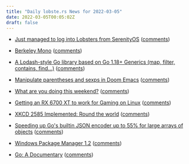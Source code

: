 ```yaml
---
title: "Daily lobste.rs News for 2022-03-05"
date: 2022-03-05T00:05:02Z
draft: false
---
```






- [Just managed to log into Lobsters from SerenityOS](https://twitter.com/awesomekling/status/1499750525306388482)
  ([comments](https://lobste.rs/s/l64zhd/just_managed_log_into_lobsters_from))



- [Berkeley Mono](https://berkeleygraphics.com/typefaces/berkeley-mono)
  ([comments](https://lobste.rs/s/eyd8up/berkeley_mono))



- [A Lodash-style Go library based on Go 1.18+ Generics (map, filter, contains, find...)](https://github.com/samber/lo)
  ([comments](https://lobste.rs/s/2bvfvs/lodash_style_go_library_based_on_go_1_18))



- [Manipulate parentheses and sexps in Doom Emacs](https://github.com/tomekw/doom-parents)
  ([comments](https://lobste.rs/s/qnurbg/manipulate_parentheses_sexps_doom_emacs))



- [What are you doing this weekend?]()
  ([comments](https://lobste.rs/s/mdjph9/what_are_you_doing_this_weekend))



- [Getting an RX 6700 XT to work for Gaming on Linux](https://www.jeffgeerling.com/blog/2022/getting-rx-6700-xt-work-gaming-on-linux)
  ([comments](https://lobste.rs/s/n4slvh/getting_rx_6700_xt_work_for_gaming_on_linux))



- [XKCD 2585 Implemented: Round the world](https://lam.io/blog/rounding/)
  ([comments](https://lobste.rs/s/641wqk/xkcd_2585_implemented_round_world))



- [Speeding up Go's builtin JSON encoder up to 55% for large arrays of objects](https://datastation.multiprocess.io/blog/2022-03-03-improving-go-json-encoding-performance-for-large-arrays-of-objects.html)
  ([comments](https://lobste.rs/s/gkueas/speeding_up_go_s_builtin_json_encoder_up_55))



- [Windows Package Manager 1.2](https://devblogs.microsoft.com/commandline/windows-package-manager-1-2/)
  ([comments](https://lobste.rs/s/rmchep/windows_package_manager_1_2))



- [Go: A Documentary](https://golang.design/history/)
  ([comments](https://lobste.rs/s/djvhtm/go_documentary))


